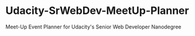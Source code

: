 # Udacity-SrWebDev-MeetUp-Planner

Meet-Up Event Planner for Udacity's Senior Web Developer Nanodegree
